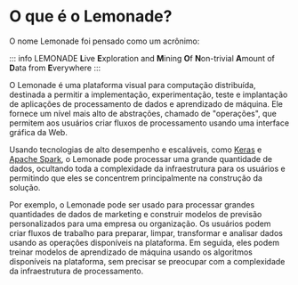 # O que é o Lemonade?

O nome Lemonade foi pensado como um acrônimo: 

::: info LEMONADE
**L**ive **E**xploration and **M**ining **O**f **N**on-trivial **A**mount of **D**ata from **E**verywhere
:::

O Lemonade é uma plataforma visual para computação distribuída, destinada a 
permitir a implementação, experimentação, teste e implantação de aplicações de 
processamento de dados e aprendizado de máquina. Ele fornece um nível mais alto
 de abstrações, chamado de "operações", que permitem aos usuários criar fluxos de 
 processamento usando uma interface gráfica da Web. 
 
 Usando tecnologias de alto desempenho e escaláveis, como [Keras](https://keras.io/) 
 e [Apache Spark](https://spark.apache.org/), o Lemonade pode processar uma 
 grande quantidade de dados, ocultando toda a complexidade da infraestrutura 
 para os usuários e permitindo que eles se concentrem principalmente na 
 construção da solução.

Por exemplo, o Lemonade pode ser usado para processar grandes quantidades de 
dados de marketing e construir modelos de previsão personalizados para uma empresa
ou organização. Os usuários podem criar fluxos de trabalho para preparar, 
limpar, transformar e analisar dados usando as operações disponíveis na plataforma. 
Em seguida, eles podem treinar modelos de aprendizado de máquina usando os 
algoritmos disponíveis na plataforma, sem precisar se preocupar com a complexidade 
da infraestrutura de processamento.
